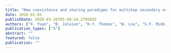 ```yaml
---
title: "New coexistence and sharing paradigms for multihop secondary networks"
date: 2016-01-01
publishDate: 2020-03-26T05:40:24.279503Z
authors: ["X. Yuan", "B. Jalaian", "H.Y. Thomas", "W. Lou", "S.F. Midkiff", "S. Kompella"]
publication_types: ["5"]
abstract: ""
featured: false
publication: ""
---
```


